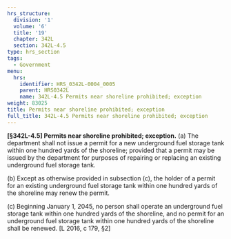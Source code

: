 ```yaml
---
hrs_structure:
  division: '1'
  volume: '6'
  title: '19'
  chapter: 342L
  section: 342L-4.5
type: hrs_section
tags:
  - Government
menu:
  hrs:
    identifier: HRS_0342L-0004_0005
    parent: HRS0342L
    name: 342L-4.5 Permits near shoreline prohibited; exception
weight: 83025
title: Permits near shoreline prohibited; exception
full_title: 342L-4.5 Permits near shoreline prohibited; exception
---
```

**[§342L-4.5] Permits near shoreline prohibited; exception.** (a) The department shall not issue a permit for a new underground fuel storage tank within one hundred yards of the shoreline; provided that a permit may be issued by the department for purposes of repairing or replacing an existing underground fuel storage tank.

(b) Except as otherwise provided in subsection (c), the holder of a permit for an existing underground fuel storage tank within one hundred yards of the shoreline may renew the permit.

(c) Beginning January 1, 2045, no person shall operate an underground fuel storage tank within one hundred yards of the shoreline, and no permit for an underground fuel storage tank within one hundred yards of the shoreline shall be renewed. [L 2016, c 179, §2]